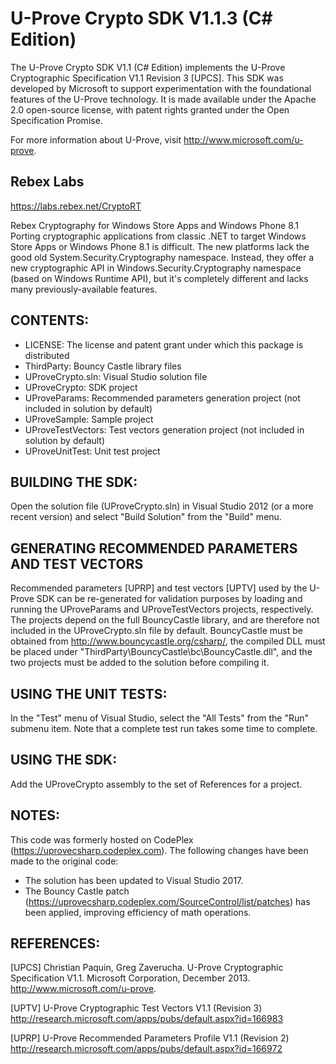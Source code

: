 U-Prove Crypto SDK V1.1.3 (C# Edition)
======================================

The U-Prove Crypto SDK V1.1 (C# Edition) implements the U-Prove Cryptographic
Specification V1.1 Revision 3 [UPCS]. This SDK was developed by Microsoft to
support experimentation with the foundational features of the U-Prove technology.
It is made available under the Apache 2.0 open-source license, with patent
rights granted under the Open Specification Promise.

For more information about U-Prove, visit http://www.microsoft.com/u-prove.

## Rebex Labs
https://labs.rebex.net/CryptoRT

Rebex Cryptography for Windows Store Apps and Windows Phone 8.1
Porting cryptographic applications from classic .NET to target Windows Store Apps or Windows Phone 8.1 is difficult. The new platforms lack the good old System.Security.Cryptography namespace. Instead, they offer a new cryptographic API in Windows.Security.Cryptography namespace (based on Windows Runtime API), but it's completely different and lacks many previously-available features.

CONTENTS:
---------

 - LICENSE: The license and patent grant under which this package is distributed
 - ThirdParty\: Bouncy Castle library files
 - UProveCrypto.sln: Visual Studio solution file
 - UProveCrypto\: SDK project
 - UProveParams\: Recommended parameters generation project (not included in
                  solution by default)
 - UProveSample\: Sample project
 - UProveTestVectors\: Test vectors generation project (not included in
                       solution by default)
 - UProveUnitTest\: Unit test project


BUILDING THE SDK:
-----------------

Open the solution file (UProveCrypto.sln) in Visual Studio 2012 (or a more recent
version) and select "Build Solution" from the "Build" menu.


GENERATING RECOMMENDED PARAMETERS AND TEST VECTORS
--------------------------------------------------

Recommended parameters [UPRP] and test vectors [UPTV] used by the U-Prove SDK 
can be re-generated for validation purposes by loading and running the UProveParams
and UProveTestVectors projects, respectively. The projects depend on the full
BouncyCastle library, and are therefore not included in the UProveCrypto.sln file
by default. BouncyCastle must be obtained from 
http://www.bouncycastle.org/csharp/, the compiled DLL must be placed under
"ThirdParty\BouncyCastle\bc\BouncyCastle.dll", and the two projects must be added
to the solution before compiling it.

USING THE UNIT TESTS:
---------------------

In the "Test" menu of Visual Studio, select the "All Tests"
from the "Run" submenu item. Note that a complete test run takes some
time to complete.


USING THE SDK:
--------------

Add the UProveCrypto assembly to the set of References for a project.

NOTES:
------

This code was formerly hosted on CodePlex (https://uprovecsharp.codeplex.com).
The following changes have been made to the original code:
 - The solution has been updated to Visual Studio 2017.
 - The Bouncy Castle patch (https://uprovecsharp.codeplex.com/SourceControl/list/patches)
   has been applied, improving efficiency of math operations.

REFERENCES:
-----------

[UPCS]    Christian Paquin, Greg Zaverucha. U-Prove Cryptographic Specification V1.1.
          Microsoft Corporation, December 2013. http://www.microsoft.com/u-prove.

[UPTV]	  U-Prove Cryptographic Test Vectors V1.1 (Revision 3)
          http://research.microsoft.com/apps/pubs/default.aspx?id=166983

[UPRP]    U-Prove Recommended Parameters Profile V1.1 (Revision 2)
          http://research.microsoft.com/apps/pubs/default.aspx?id=166972